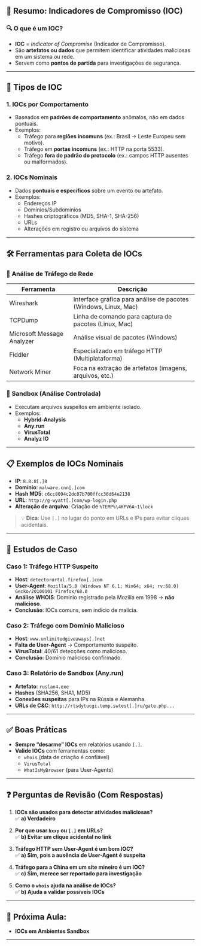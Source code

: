 
## 📘 Resumo: Indicadores de Compromisso (IOC)

### 🔍 **O que é um IOC?**
- **IOC** = *Indicator of Compromise* (Indicador de Compromisso).
- São **artefatos ou dados** que permitem identificar atividades maliciosas em um sistema ou rede.
- Servem como **pontos de partida** para investigações de segurança.

---

## 🧩 **Tipos de IOC**

### 1. **IOCs por Comportamento**
- Baseados em **padrões de comportamento** anômalos, não em dados pontuais.
- Exemplos:
  - Tráfego para **regiões incomuns** (ex.: Brasil → Leste Europeu sem motivo).
  - Tráfego em **portas incomuns** (ex.: HTTP na porta 5533).
  - Tráfego **fora do padrão do protocolo** (ex.: campos HTTP ausentes ou malformados).

### 2. **IOCs Nominais**
- Dados **pontuais e específicos** sobre um evento ou artefato.
- Exemplos:
  - Endereços IP
  - Domínios/Subdomínios
  - Hashes criptográficos (MD5, SHA-1, SHA-256)
  - URLs
  - Alterações em registro ou arquivos do sistema

---

## 🛠️ **Ferramentas para Coleta de IOCs**

### 🔎 **Análise de Tráfego de Rede**
| Ferramenta | Descrição |
|------------|-----------|
| Wireshark | Interface gráfica para análise de pacotes (Windows, Linux, Mac) |
| TCPDump | Linha de comando para captura de pacotes (Linux, Mac) |
| Microsoft Message Analyzer | Análise visual de pacotes (Windows) |
| Fiddler | Especializado em tráfego HTTP (Multiplataforma) |
| Network Miner | Foca na extração de artefatos (imagens, arquivos, etc.) |

### 🧪 **Sandbox (Análise Controlada)**
- Executam arquivos suspeitos em ambiente isolado.
- Exemplos:
  - **Hybrid-Analysis**
  - **Any.run**
  - **VirusTotal**
  - **Analyz IO**

---

## 📋 **Exemplos de IOCs Nominais**
- **IP**: `8.8.8[.]8`
- **Domínio**: `malware.cnn[.]com`
- **Hash MD5**: `c6cc8094c2dc07b700ffcc36d64e2138`
- **URL**: `http://g-wyatt[.]com/wp-login.php`
- **Alteração de arquivo**: Criação de `%TEMP%\4KPV6A~1\lock`

> 💡 **Dica**: Use `[.]` no lugar do ponto em URLs e IPs para evitar cliques acidentais.

---

## 🧪 **Estudos de Caso**

### Caso 1: Tráfego HTTP Suspeito
- **Host**: `detectorortal.firefox[.]com`
- **User-Agent**: `Mozilla/5.0 (Windows NT 6.1; Win64; x64; rv:68.0) Gecko/20100101 Firefox/68.0`
- **Análise WHOIS**: Domínio registrado pela Mozilla em 1998 → **não malicioso**.
- **Conclusão**: IOCs comuns, sem indício de malícia.

### Caso 2: Tráfego com Domínio Malicioso
- **Host**: `www.unlimitedgiveaways[.]net`
- **Falta de User-Agent** → Comportamento suspeito.
- **VirusTotal**: 40/61 detecções como malicioso.
- **Conclusão**: Domínio malicioso confirmado.

### Caso 3: Relatório de Sandbox (Any.run)
- **Artefato**: `ruslan4.exe`
- **Hashes** (SHA256, SHA1, MD5)
- **Conexões suspeitas** para IPs na Rússia e Alemanha.
- **URLs de C&C**: `http://rtsdytucgi.temp.swtest[.]ru/gate.php...`

---

## ✅ **Boas Práticas**
- **Sempre “desarme” IOCs** em relatórios usando `[.]`.
- **Valide IOCs** com ferramentas como:
  - `whois` (data de criação é confiável)
  - `VirusTotal`
  - `WhatIsMyBrowser` (para User-Agents)

---

## ❓ Perguntas de Revisão (Com Respostas)

1. **IOCs são usados para detectar atividades maliciosas?**  
   ✅ **a) Verdadeiro**

2. **Por que usar `hxxp` ou `[.]` em URLs?**  
   ✅ **b) Evitar um clique acidental no link**

3. **Tráfego HTTP sem User-Agent é um bom IOC?**  
   ✅ **a) Sim, pois a ausência de User-Agent é suspeita**

4. **Tráfego para a China em um site mineiro é um IOC?**  
   ✅ **c) Sim, merece ser reportado para investigação**

5. **Como o `whois` ajuda na análise de IOCs?**  
   ✅ **b) Ajuda a validar possíveis IOCs**

---

## 🔗 Próxima Aula:
- **IOCs em Ambientes Sandbox**

---
